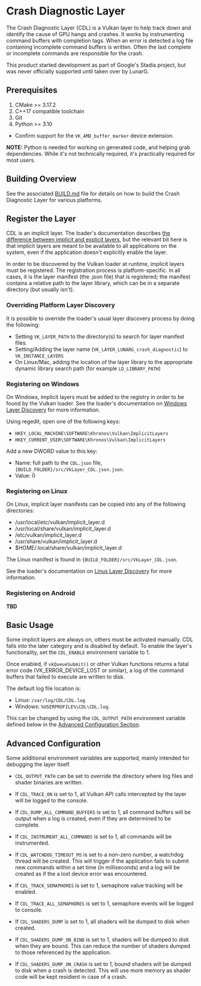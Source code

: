 # Crash Diagnostic Layer

The Crash Diagnostic Layer (CDL)  is a Vulkan layer to help track down and
identify the cause of GPU hangs and crashes.
It works by instrumenting command buffers with completion tags.
When an error is detected a log file containing incomplete command buffers is
written.
Often the last complete or incomplete commands are responsible for the crash.

This product started development as part of Google's Stadia project, but was
never officially supported until taken over by LunarG.


## Prerequisites

1. CMake >= 3.17.2
2. C++17 compatible toolchain
3. Git
4. Python >= 3.10
- Confirm support for the `VK_AMD_buffer_marker` device extension.

**NOTE:** Python is needed for working on generated code, and helping grab
dependencies.
While it's not technically required, it's practically required for most users.


## Building Overview

See the associated [BUILD.md](./BUILD.md) file for details on how
to build the Crash Diagnostic Layer for various platforms.


## Register the Layer

CDL is an implicit layer.
The loader's documentation describes
[the difference between implicit and explicit layers](https://github.com/KhronosGroup/Vulkan-LoaderAndValidationLayers/blob/master/loader/LoaderAndLayerInterface.md#implicit-vs-explicit-layers),
but the relevant bit here is that implicit layers are meant to be available to
all applications on the system, even if the application doesn't explicitly
enable the layer.

In order to be discovered by the Vulkan loader at runtime, implicit layers must
be registered.
The registration process is platform-specific.
In all cases, it is the layer manifest (the .json file) that is registered; the
manifest contains a relative path to the layer library, which can be in a
separate directory (but usually isn't).

### Overriding Platform Layer Discovery

It is possible to override the loader's usual layer discovery process by doing
the following:

 - Setting `VK_LAYER_PATH` to the directory(s) to search for layer manifest
   files.
 - Setting/Adding the layer name (`VK_LAYER_LUNARG_crash_diagnostic`)
   to `VK_INSTANCE_LAYERS`
 - On Linux/Mac, adding the location of the layer library to the appropriate
   dynamic library search path (for example `LD_LIBRARY_PATH`)

### Registering on Windows

On Windows, implicit layers must be added to the registry in order to be found
by the Vulkan loader.
See the loader's documentation on
[Windows Layer Discovery](https://github.com/KhronosGroup/Vulkan-Loader/blob/master/loader/LoaderAndLayerInterface.md#windows-layer-discovery)
for more information.

Using regedit, open one of the following keys:
- `HKEY_LOCAL_MACHINE\SOFTWARE\Khronos\Vulkan\ImplicitLayers`
- `HKEY_CURRENT_USER\SOFTWARE\Khronos\Vulkan\ImplicitLayers`

Add a new DWORD value to this key:
- Name: full path to the `CDL.json` file, `{BUILD_FOLDER}/src/VkLayer_CDL.json.json`.
- Value: 0

### Registering on Linux

On Linux, implicit layer manifests can be copied into any of the following directories:
- /usr/local/etc/vulkan/implicit_layer.d
- /usr/local/share/vulkan/implicit_layer.d
- /etc/vulkan/implicit_layer.d
- /usr/share/vulkan/implicit_layer.d
- $HOME/.local/share/vulkan/implicit_layer.d

The Linux manifest is found in `{BUILD_FOLDER}/src/VkLayer_CDL.json`.

See the loader's documentation on
[Linux Layer Discovery](https://github.com/KhronosGroup/Vulkan-Loader/blob/master/loader/LoaderAndLayerInterface.md#linux-layer-discovery)
for more information.

### Registering on Android

**TBD**

## Basic Usage

Some implicit layers are always on, others must be activated manually.
CDL falls into the later category and is disabled by default.
To enable the layer's functionality, set the `CDL_ENABLE` environment variable
to 1.

Once enabled, if `vkQueueSubmit()` or other Vulkan functions returns a fatal
error code (VK_ERROR_DEVICE_LOST or similar), a log of the command buffers that
failed to execute are written to disk.

The default log file location is:

 - Linux: `/var/log/CDL/CDL.log`
 - Windows: `%USERPROFILE%\CDL\CDL.log`.

This can be changed by using the `CDL_OUTPUT_PATH` environment variable defined
below in the [Advanced Configuration Section](#advanced-configuration).


## Advanced Configuration

Some additional environment variables are supported, mainly intended for debugging the layer itself.
- `CDL_OUTPUT_PATH` can be set to override the directory where log files and shader binaries are written.
- If `CDL_TRACE_ON` is set to 1, all Vulkan API calls intercepted by the layer will be logged to
the console.
- If `CDL_DUMP_ALL_COMMAND_BUFFERS` is set to 1, all command buffers will be output when a log is created, even if they are determined to be complete.
- If `CDL_INSTRUMENT_ALL_COMMANDS` is set to 1, all commands will be instrumented.
- If `CDL_WATCHDOG_TIMEOUT_MS` is set to a non-zero number, a watchdog thread will be created. This will trigger if the application fails to submit new commands within a set time (in milliseconds) and a log will be created as if the a lost device error was encountered.
- If `CDL_TRACK_SEMAPHORES` is set to 1, semaphore value tracking will be enabled.
- If `CDL_TRACE_ALL_SEMAPHORES` is set to 1, semaphore events will be logged to console.

- If `CDL_SHADERS_DUMP` is set to 1, all shaders will be dumped to disk when created.
- If `CDL_SHADERS_DUMP_ON_BIND` is set to 1, shaders will be dumped to disk when they are bound.  This can reduce the number of shaders dumped to those referenced by the application.
- If `CDL_SHADERS_DUMP_ON_CRASH` is set to 1, bound shaders will be dumped to disk when a crash is detected.  This will use more memory as shader code will be kept residient in case of a crash.

